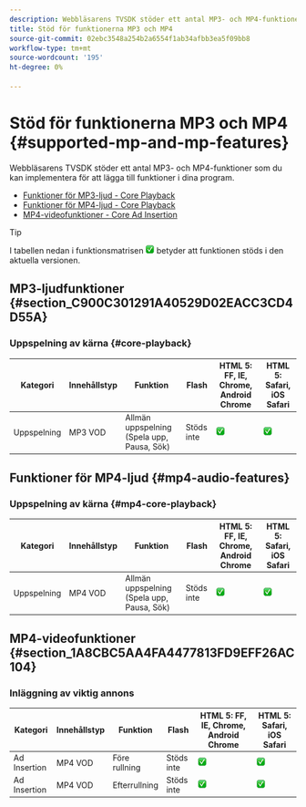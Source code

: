 ```yaml
---
description: Webbläsarens TVSDK stöder ett antal MP3- och MP4-funktioner som du kan implementera för att lägga till funktioner i dina program.
title: Stöd för funktionerna MP3 och MP4
source-git-commit: 02ebc3548a254b2a6554f1ab34afbb3ea5f09bb8
workflow-type: tm+mt
source-wordcount: '195'
ht-degree: 0%

---
```


# Stöd för funktionerna MP3 och MP4 {#supported-mp-and-mp-features}

Webbläsarens TVSDK stöder ett antal MP3- och MP4-funktioner som du kan implementera för att lägga till funktioner i dina program.
* [Funktioner för MP3-ljud - Core Playback](#core-playback)
* [Funktioner för MP4-ljud - Core Playback](#mp4-audio-features)
* [MP4-videofunktioner - Core Ad Insertion](#section_1A8CBC5AA4FA4477813FD9EFF26AC104)

>[!TIP]
>
>I tabellen nedan i funktionsmatrisen ![ikon som stöds](assets/supported15.png) betyder att funktionen stöds i den aktuella versionen.

## MP3-ljudfunktioner {#section_C900C301291A40529D02EACC3CD4D55A}

### Uppspelning av kärna {#core-playback}

| Kategori | Innehållstyp | Funktion | Flash | HTML 5: FF, IE, Chrome, Android Chrome | HTML 5: Safari, iOS Safari |
|--- |--- |--- |--- |--- |--- |
| Uppspelning | MP3 VOD | Allmän uppspelning (Spela upp, Pausa, Sök) | Stöds inte | ![ikon som stöds](assets/supported15.png) | ![ikon som stöds](assets/supported15.png) |

## Funktioner för MP4-ljud {#mp4-audio-features}

### Uppspelning av kärna {#mp4-core-playback}

| Kategori | Innehållstyp | Funktion | Flash | HTML 5: FF, IE, Chrome, Android Chrome | HTML 5: Safari, iOS Safari |
|--- |--- |--- |--- |--- |--- |
| Uppspelning | MP4 VOD | Allmän uppspelning (Spela upp, Pausa, Sök) | Stöds inte | ![ikon som stöds](assets/supported15.png) | ![ikon som stöds](assets/supported15.png) |

## MP4-videofunktioner {#section_1A8CBC5AA4FA4477813FD9EFF26AC104}

### Inläggning av viktig annons

| Kategori | Innehållstyp | Funktion | Flash | HTML 5: FF, IE, Chrome, Android Chrome | HTML 5: Safari, iOS Safari |
|--- |--- |--- |--- |--- |--- |
| Ad Insertion | MP4 VOD | Före rullning | Stöds inte | ![ikon som stöds](assets/supported15.png) | ![ikon som stöds](assets/supported15.png) |
| Ad Insertion | MP4 VOD | Efterrullning | Stöds inte | ![ikon som stöds](assets/supported15.png) | ![ikon som stöds](assets/supported15.png) |
